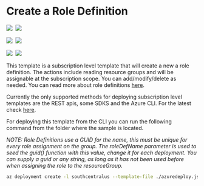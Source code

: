 # Create a Role Definition

<IMG SRC="https://azurequickstartsservice.blob.core.windows.net/badges/create-role-def/PublicLastTestDate.svg" />&nbsp;
<IMG SRC="https://azurequickstartsservice.blob.core.windows.net/badges/create-role-def/PublicDeployment.svg" />&nbsp;

<IMG SRC="https://azurequickstartsservice.blob.core.windows.net/badges/create-role-def/FairfaxLastTestDate.svg" />&nbsp;
<IMG SRC="https://azurequickstartsservice.blob.core.windows.net/badges/create-role-def/FairfaxDeployment.svg" />&nbsp;

<IMG SRC="https://azurequickstartsservice.blob.core.windows.net/badges/create-role-def/BestPracticeResult.svg" />&nbsp;
<IMG SRC="https://azurequickstartsservice.blob.core.windows.net/badges/create-role-def/CredScanResult.svg" />&nbsp;

This template is a subscription level template that will create a new a role definition.  The actions include reading resource groups and will be assignable at the subscription scope.  You can add/modify/delete as needed.  You can read more about role definitions [here](https://docs.microsoft.com/en-us/azure/role-based-access-control/role-definitions).

Currently the only supported methods for deploying subscription level templates are the REST apis, some SDKS and the Azure CLI.  For the latest check [here](https://docs.microsoft.com/en-us/azure/azure-resource-manager/create-resource-group-in-template#create-empty-resource-group).

For deploying this template from the CLI you can run the following command from the folder where the sample is located.

<i>NOTE: Role Definitions use a GUID for the name, this must be unique for every role assignment on the group.  The roleDefName parameter is used to seed the guid() function with this value, change it for each deployment.  You can supply a guid or any string, as long as it has not been used before when assigning the role to the resourceGroup.
</i>

```bash
az deployment create -l southcentralus --template-file ./azuredeploy.json --parameters roleDef={random seed}
```

